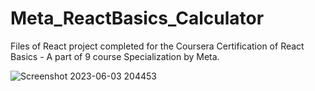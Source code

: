 # Meta_ReactBasics_Calculator
Files of React project completed for the Coursera Certification of React Basics - A part of 9 course Specialization by Meta.


![Screenshot 2023-06-03 204453](https://github.com/HamzaBinMubeen/Meta_ReactBasics_Calculator/assets/80984531/464752f2-3268-4a97-b2a5-0506a1c14bf1)
